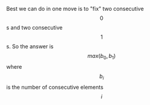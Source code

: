 Best we can do in one move is to "fix" two consecutive $$0$$s and two consecutive $$1$$s.  So the answer is $$max(b_0, b_1)$$ where $$b_i$$ is the number of consecutive elements $$i$$
